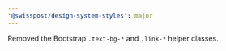 ```yaml
---
'@swisspost/design-system-styles': major
---
```


Removed the Bootstrap `.text-bg-*` and `.link-*` helper classes.
